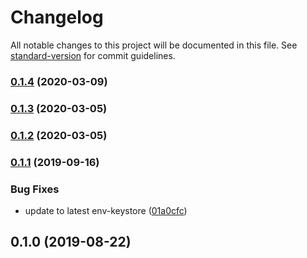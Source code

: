 # Changelog

All notable changes to this project will be documented in this file. See [standard-version](https://github.com/conventional-changelog/standard-version) for commit guidelines.

### [0.1.4](https://github.com/davesters/rn-native-mqtt/compare/v0.1.3...v0.1.4) (2020-03-09)

### [0.1.3](https://github.com/davesters/rn-native-mqtt/compare/v0.1.2...v0.1.3) (2020-03-05)

### [0.1.2](https://github.com/davesters/rn-native-mqtt/compare/v0.1.1...v0.1.2) (2020-03-05)

### [0.1.1](https://github.com/davesters/rn-native-mqtt/compare/v0.1.0...v0.1.1) (2019-09-16)


### Bug Fixes

* update to latest env-keystore ([01a0cfc](https://github.com/davesters/rn-native-mqtt/commit/01a0cfc))

## 0.1.0 (2019-08-22)
